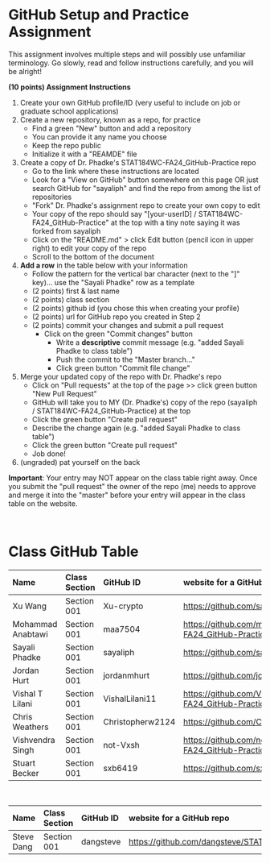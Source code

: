 # GitHub Setup and Practice Assignment
This assignment involves multiple steps and will possibly use unfamiliar terminology. Go slowly, read and follow instructions carefully, and you will be alright!


**(10 points) Assignment Instructions**

1. Create your own GitHub profile/ID (very useful to include on job or graduate school applications)  
2. Create a new repository, known as a repo, for practice
   - Find a green "New" button and add a repository
   - You can provide it any name you choose
   - Keep the repo public
   - Initialize it with a "REAMDE" file
3. Create a copy of Dr. Phadke's STAT184WC-FA24_GitHub-Practice repo
   - Go to the link where these instructions are located
   - Look for a "View on GitHub" button somewhere on this page OR just search GitHub for "sayaliph" and find the repo from among the list of repositories
   - "Fork" Dr. Phadke's assignment repo to create your own copy to edit
   - Your copy of the repo should say "[your-userID] / STAT184WC-FA24_GitHub-Practice" at the top with a tiny note saying it was forked from sayaliph
   - Click on the "README.md" > click Edit button (pencil icon in upper right) to edit your copy of the repo
   - Scroll to the bottom of the document
4. **Add a row** in the table below with your information 
    - Follow the pattern for the vertical bar character (next to the "]" key)... use the "Sayali Phadke" row as a template
    - (2 points) first & last name  
    - (2 points) class section
    - (2 points) github id (you chose this when creating your profile)
    - (2 points) url for GitHub repo you created in Step 2
    - (2 points) commit your changes and submit a pull request
        - Click on the green "Commit changes" button
            - Write a **descriptive** commit message (e.g. "added Sayali Phadke to class table")
            - Push the commit to the "Master branch..."
            - Click green button "Commit file change"
5. Merge your updated copy of the repo with Dr. Phadke's repo
    - Click on "Pull requests" at the top of the page >> click green button "New Pull Request"
    - GitHub will take you to MY (Dr. Phadke's) copy of the repo (sayaliph / STAT184WC-FA24_GitHub-Practice) at the top
    - Click the green button "Create pull request"
    - Describe the change again (e.g. "added Sayali Phadke to class table")
    - Click the green button "Create pull request"
    - Job done!
6. (ungraded) pat yourself on the back
 
**Important**: Your entry may NOT appear on the class table right away. Once you submit the "pull request" the owner of the repo (me) needs to approve and merge it into the "master" before your entry will appear in the class table on the website. 

<br>


# Class GitHub Table 

| Name              | Class Section     | GitHub ID            | website for a GitHub repo            |  
|:------------------|:------------------|:---------------------|:-------------------------------------|  
| Xu Wang           | Section 001       | Xu-crypto            |[ https://github.com/sayaliph/test ](https://github.com/Xu-crypto/STAT184WC-FA24_GitHub-Practice)    |
| Mohammad Anabtawi     | Section 001       | maa7504             | https://github.com/maa7504/STAT184WC-FA24_GitHub-Practice     |
| Sayali Phadke     | Section 001       | sayaliph             | https://github.com/sayaliph/test     |
| Jordan Hurt       | Section 001       | jordanmhurt          | https://github.com/jordanmhurt/jordan|
| Vishal T Lilani   | Section 001       | VishalLilani11       | https://github.com/VishalLilani11/STAT184WC-FA24_GitHub-Practice|
| Chris Weathers    | Section 001       | Christopherw2124     | https://github.com/Christopherw2124/WeathersDomain |
| Vishvendra Singh  | Section 001       | not-Vxsh             | https://github.com/not-Vxsh/STAT184WC-FA24_GitHub-Practice |
| Stuart Becker     | Section 001       | sxb6419              | https://github.com/sxb6419/test      |


<br>

| Name              | Class Section     | GitHub ID            | website for a GitHub repo            |  
|:------------------|:------------------|:---------------------|:-------------------------------------|  
| Steve Dang        | Section 001       | dangsteve            | https://github.com/dangsteve/STAT184 |
